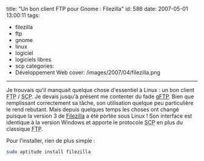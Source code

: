 title: "Un bon client FTP pour Gnome : Filezilla"
id: 586
date: 2007-05-01 13:00:11
tags:
- filezilla
- ftp
- gnome
- linux
- logiciel
- logiciels libres
- scp
categories:
- Développement Web
cover: /images/2007/04/filezilla.png
---

Je trouvais qu'il manquait quelque chose d'essentiel à Linux : un bon client <acronym title="File Transfert Protocol">FTP</acronym> / <acronym title="Secure CoPy">SCP</acronym>. Je devais jusqu'à présent me contenter du fade [gFTP](http://gftp.seul.org/). Bien que remplissant correctement sa tâche, son utilisation quelque peu particulière le rend rebutant.
Mais depuis quelques temps les choses ont changé puisque la version 3 de [Filezilla](http://filezilla.sourceforge.net/) a été portée sous Linux ! Son interface est identique à la version Windows et apporte le protocole <acronym title="Secure CoPy">SCP</acronym> en plus du classique <acronym title="File Transfert Protocol">FTP</acronym>.

Pour l'installer, rien de plus simple :

```bash
sudo aptitude install filezilla
```